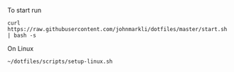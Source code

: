 To start run

`curl https://raw.githubusercontent.com/johnmarkli/dotfiles/master/start.sh | bash -s`

On Linux

`~/dotfiles/scripts/setup-linux.sh`
